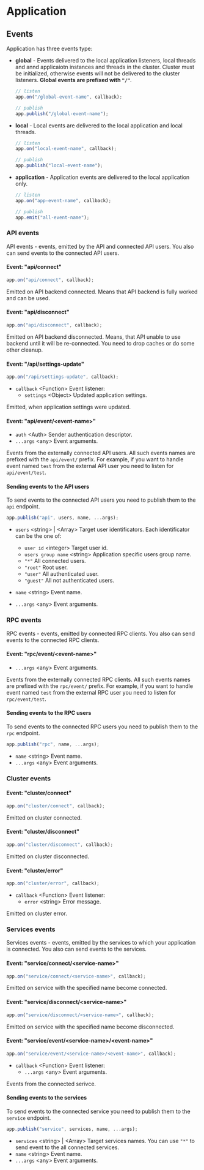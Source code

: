 # Application

## Events

Application has three events type:

-   **global** - Events delivered to the local application listeners, local threads and annd applicaiotn instances and threads in the cluster. Cluster must be initialized, otherwise events will not be delivered to the cluster listeners. **Global events are prefixed with `"/"`**.

    ```javascript
    // listen
    app.on("/global-event-name", callback);

    // publish
    app.publish("/global-event-name");
    ```

-   **local** - Local events are delivered to the local application and local threads.

    ```javascript
    // listen
    app.on("local-event-name", callback);

    // publish
    app.publish("local-event-name");
    ```

-   **application** - Application events are delivered to the local application only.

    ```javascript
    // listen
    app.on("app-event-name", callback);

    // publish
    app.emit("all-event-name");
    ```

### API events

API events - events, emitted by the API and connected API users. You also can send events to the connected API users.

#### Event: "api/connect"

```javascript
app.on("api/connect", callback);
```

Emitted on API backend connected. Means that API backend is fully worked and can be used.

#### Event: "api/disconnect"

```javascript
app.on("api/disconnect", callback);
```

Emitted on API backend disconnected. Means, that API unable to use backend until it will be re-connected. You need to drop caches or do some other cleanup.

#### Event: "/api/settings-update"

```javascript
app.on("/api/settings-update", callback);
```

-   `callback` <Function\> Event listener:
    -   `settings` <Object\> Updated application settings.

Emitted, when application settings were updated.

#### Event: "api/event/<event-name\>"

-   `auth` <Auth\> Sender authentication descriptor.
-   `...args` <any\> Event arguments.

Events from the externally connected API users. All such events names are prefixed with the `api/event/` prefix. For example, if you want to handle event named `test` from the external API user you need to listen for `api/event/test`.

#### Sending events to the API users

To send events to the connected API users you need to publish them to the `api` endpoint.

```javascript
app.publish("api", users, name, ...args);
```

-   `users` <string\> | <Array\> Target user identificators. Each identificator can be the one of:

    -   `user id` <integer\> Target user id.
    -   `users group name` <string\> Application specific users group name.
    -   `"*"` All connected users.
    -   `"root"` Root user.
    -   `"user"` All authenticated user.
    -   `"guest"` All not authenticated users.

-   `name` <string\> Event name.
-   `...args` <any\> Event arguments.

### RPC events

RPC events - events, emitted by connected RPC clients. You also can send events to the connected RPC clients.

#### Event: "rpc/event/<event-name\>"

-   `...args` <any\> Event arguments.

Events from the externally connected RPC clients. All such events names are prefixed with the `rpc/event/` prefix. For example, if you want to handle event named `test` from the external RPC user you need to listen for `rpc/event/test`.

#### Sending events to the RPC users

To send events to the connected RPC users you need to publish them to the `rpc` endpoint.

```javascript
app.publish("rpc", name, ...args);
```

-   `name` <string\> Event name.
-   `...args` <any\> Event arguments.

### Cluster events

#### Event: "cluster/connect"

```javascript
app.on("cluster/connect", callback);
```

Emitted on cluster connected.

#### Event: "cluster/disconnect"

```javascript
app.on("cluster/disconnect", callback);
```

Emitted on cluster disconnected.

#### Event: "cluster/error"

```javascript
app.on("cluster/error", callback);
```

-   `callback` <Function\> Event listener:
    -   `error` <string\> Error message.

Emitted on cluster error.

### Services events

Services events - events, emitted by the services to which your application is connected. You also can send events to the services.

#### Event: "service/connect/<service-name\>"

```javascript
app.on("service/connect/<service-name>", callback);
```

Emitted on service with the specified name become connected.

#### Event: "service/disconnect/<service-name\>"

```javascript
app.on("service/disconnect/<service-name>", callback);
```

Emitted on service with the specified name become disconnected.

#### Event: "service/event/<service-name\>/<event-name\>"

```javascript
app.on("service/event/<service-name>/<event-name>", callback);
```

-   `callback` <Function\> Event listener:
    -   `...args` <any\> Event arguments.

Events from the connected serivce.

#### Sending events to the services

To send events to the connected service you need to publish them to the `service` endpoint.

```javascript
app.publish("service", services, name, ...args);
```

-   `services` <string\> | <Array\> Target services names. You can use `"*"` to send event to the all connected services.
-   `name` <string\> Event name.
-   `...args` <any\> Event arguments.
